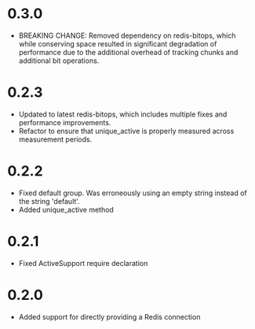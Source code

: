 # 0.3.0

  * BREAKING CHANGE:  Removed dependency on redis-bitops, which
  while conserving space resulted in significant degradation of
  performance due to the additional overhead of tracking chunks
  and additional bit operations.

# 0.2.3

  * Updated to latest redis-bitops, which includes multiple fixes
  and performance improvements.
  * Refactor to ensure that unique_active is properly measured
  across measurement periods.

# 0.2.2

  * Fixed default group.  Was erroneously using an empty string
  instead of the string 'default'.
  * Added unique_active method

# 0.2.1

  * Fixed ActiveSupport require declaration

# 0.2.0

  * Added support for directly providing a Redis connection
